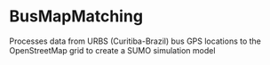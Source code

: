 # BusMapMatching
 Processes data from URBS (Curitiba-Brazil) bus GPS locations to the OpenStreetMap grid to create a SUMO simulation model
